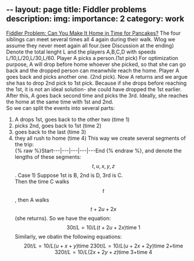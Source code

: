 --
layout: page
title: Fiddler problems
description:
img: 
importance: 2
category: work
---
[Fiddler Problem: Can You Make It Home in Time for Pancakes?](https://thefiddler.substack.com/p/can-you-make-it-home-in-time-for) 
The four siblings can meet several times all 4 again during their walk. Wlog we assume they never meet again all four.(see Discussion at the ending)
Denote the total lenght L and the players A,B,C,D with speeds L/10,L/20,L/30,L/60. Player A picks a person.(1st pick) For optimization purpose, 
A will drop before home whoever she picked, so that she can go back and the dropped person can meanwhile reach the home. Player A goes back and picks another one.
(2nd pick). Now A returns and we argue she has to drop 2nd pick to 1st pick. Because if she drops before reaching the 1st, it is not an ideal solution-
she could have dropped the 1st earlier. After this, A goes back second time and picks the 3rd. Ideally, she reaches the home at the same time with 1st and 2nd.  
So we can split the events into several parts: 
1) A drops 1st, goes back to the other two  (time 1)  
2) picks 2nd, goes back to 1st (time 2)  
3) goes back to the last  (time 3)  
4) they all rush to home (time 4)
This way we create several segments of the trip:  
{% raw %}Start---|---|---|---|---End {% endraw %}, and denote the lengths of these segments: $$t,u,x,y,z$$.
Case 1) Suppose 1st is B, 2nd is D, 3rd is C.  
Then the time C walks $$t$$, then A walks $$t+2u+2x$$ (she returns). So we have the equation:
$$
\begin{equation}
30t/L=10/L(t+2u+2x) \mbox{time 1}
\end{equation}
$$
Similarly, we obatin the following equations:
$$
\begin{equation}
20t/L=10/L(u+x+y) \mbox{time 2}  
30t/L=10/L(u+2x+2y) \mbox{time 2+time 3}  
20t/L=10/L(2x+2y+z) \mbox{time 3+time 4}  
\end{equation}
$$


